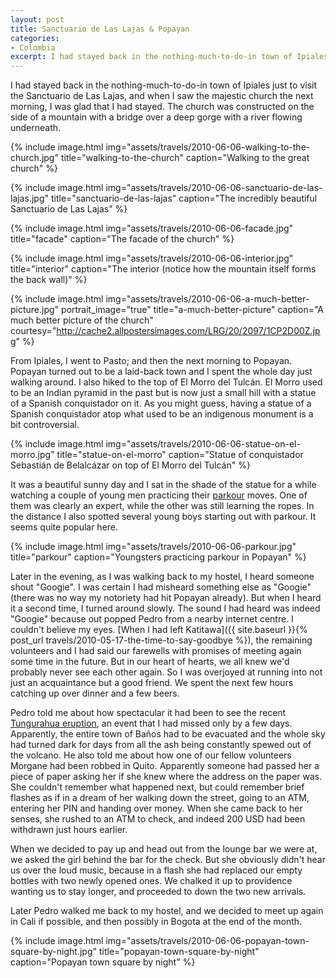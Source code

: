```yaml
---
layout: post
title: Sanctuario de Las Lajas & Popayan
categories:
- Colombia
excerpt: I had stayed back in the nothing-much-to-do-in town of Ipiales just to visit the Sanctuario de Las Lajas, and when I saw the majestic church the next morning, I was glad that I had stayed. The church was constructed on the side of a mountain with a bridge over a deep gorge with a river flowing underneath.
---
```


I had stayed back in the nothing-much-to-do-in town of Ipiales just to visit the
Sanctuario de Las Lajas, and when I saw the majestic church the next morning, I
was glad that I had stayed. The church was constructed on the side of a mountain
with a bridge over a deep gorge with a river flowing underneath.

{% include image.html
    img="assets/travels/2010-06-06-walking-to-the-church.jpg"
    title="walking-to-the-church"
    caption="Walking to the great church" %}

{% include image.html
    img="assets/travels/2010-06-06-sanctuario-de-las-lajas.jpg"
    title="sanctuario-de-las-lajas"
    caption="The incredibly beautiful Sanctuario de Las Lajas" %}

{% include image.html
    img="assets/travels/2010-06-06-facade.jpg"
    title="facade"
    caption="The facade of the church" %}

{% include image.html
    img="assets/travels/2010-06-06-interior.jpg"
    title="interior"
    caption="The interior (notice how the mountain itself forms the back wall)"
    %}

{% include image.html
    img="assets/travels/2010-06-06-a-much-better-picture.jpg"
    portrait_image="true"
    title="a-much-better-picture"
    caption="A much better picture of the church"
    courtesy="http://cache2.allpostersimages.com/LRG/20/2097/1CP2D00Z.jpg" %}

From Ipiales, I went to Pasto; and then the next morning to Popayan. Popayan
turned out to be a laid-back town and I spent the whole day just walking around.
I also hiked to the top of El Morro del Tulcán. El Morro used to be an Indian
pyramid in the past but is now just a small hill with a statue of a Spanish
conquistador on it. As you might guess, having a statue of a Spanish
conquistador atop what used to be an indigenous monument is a bit controversial.

{% include image.html
    img="assets/travels/2010-06-06-statue-on-el-morro.jpg"
    title="statue-on-el-morro"
    caption="Statue of conquistador Sebastián de Belalcázar on top of El Morro
    del Tulcán" %}

It was a beautiful sunny day and I sat in the shade of the statue for a while
watching a couple of young men practicing their
[parkour](https://en.wikipedia.org/wiki/Parkour) moves. One of them was clearly
an expert, while the other was still learning the ropes. In the distance I also
spotted several young boys starting out with parkour. It seems quite popular
here.

{% include image.html
    img="assets/travels/2010-06-06-parkour.jpg"
    title="parkour"
    caption="Youngsters practicing parkour in Popayan" %}

Later in the evening, as I was walking back to my hostel, I heard someone shout
"Googie". I was certain I had misheard something else as "Googie" (there was no
way my notoriety had hit Popayan already). But when I heard it a second time, I
turned around slowly. The sound I had heard was indeed "Googie" because out
popped Pedro from a nearby internet centre. I couldn't believe my eyes. [When I
had left Katitawa]({{ site.baseurl }}{% post_url
travels/2010-05-17-the-time-to-say-goodbye %}), the remaining volunteers and I
had said our farewells with promises of meeting again some time in the future.
But in our heart of hearts, we all knew we'd probably never see each other
again. So I was overjoyed at running into not just an acquaintance but a good
friend. We spent the next few hours catching up over dinner and a few beers.

Pedro told me about how spectacular it had been to see the recent [Tungurahua
eruption](http://www.bbc.co.uk/news/10189054), an event that I had missed only
by a few days. Apparently, the entire town of Baños had to be evacuated and the
whole sky had turned dark for days from all the ash being constantly spewed out
of the volcano. He also told me about how one of our fellow volunteers Morgane
had been robbed in Quito. Apparently someone had passed her a piece of paper
asking her if she knew where the address on the paper was. She couldn't remember
what happened next, but could remember brief flashes as if in a dream of her
walking down the street, going to an ATM, entering her PIN and handing over
money. When she came back to her senses, she rushed to an ATM to check, and
indeed 200 USD had been withdrawn just hours earlier.

When we decided to pay up and head out from the lounge bar we were at, we asked
the girl behind the bar for the check. But she obviously didn't hear us over the
loud music, because in a flash she had replaced our empty bottles with two newly
opened ones. We chalked it up to providence wanting us to stay longer, and
proceeded to down the two new arrivals.

Later Pedro walked me back to my hostel, and we decided to meet up again in Cali
if possible, and then possibly in Bogota at the end of the month.

{% include image.html
    img="assets/travels/2010-06-06-popayan-town-square-by-night.jpg"
    title="popayan-town-square-by-night"
    caption="Popayan town square by night" %}
